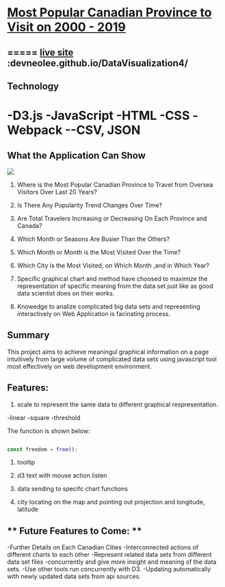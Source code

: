 # **<u>Most Popular Canadian Province to Visit on 2000 - 2019</u>**
=====
**[live site](https://devneolee.github.io/DataVisualization4/) :devneolee.github.io/DataVisualization4/**
-----
## **Technology**
-D3.js 
-JavaScript
-HTML
-CSS
-Webpack
--CSV, JSON
=====

## What the Application Can Show

![](image/gifTravel1.gif)

1. Where is the Most Popular Canadian Province to Travel from Oversea Visitors Over Last 20 Years?

1. Is There Any Popularity Trend Changes Over Time?

1. Are Total Travelers Increasing or Decreasing On Each Province and Canada?

1. Which Month or Seasons Are Busier Than the Others?

1. Which Month or Month is the Most Visited Over the Time?

1. Which City is the Most Visited, on Which Month ,and in Which Year?

1. Specific graphical chart and method have choosed to maximize the representation of specific meaning from the data set just like as good data scientist does on their works.

1. Knowedge to analize complicated big data sets and representing interactively on Web Application is facinating process.


## Summary
This project aims to achieve meaningul graphical information on a page intuitively from large volume of complicated data sets using javascript tool most effectively on web development environment.

## Features:

1. scale to represent the same data to different graphical respresentation.

-linear
-square
-threshold

The function is shown below:

```javascript

const freedom = free();

```

1. tooltip 

1. d3 text with mouse action listen

1. data sending to specifc chart functions

1. city locating on the map and pointing out
 projection and longitude, latitude

## ** Future Features to Come: **

-Further Details on Each Canadian Cities
-Interconnected actions of different charts to each other
-Represent related data sets from different data set files -concurrently and give more insight and meaning of the data sets.
-Use other tools run concurrently with D3.
-Updating automatically with newly updated data sets from api sources.
